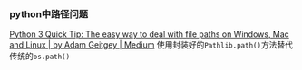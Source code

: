 ### python中路径问题
[Python 3 Quick Tip: The easy way to deal with file paths on Windows, Mac and Linux | by Adam Geitgey | Medium](https://medium.com/@ageitgey/python-3-quick-tip-the-easy-way-to-deal-with-file-paths-on-windows-mac-and-linux-11a072b58d5f)
使用封装好的`Pathlib.path()`方法替代传统的`os.path()`